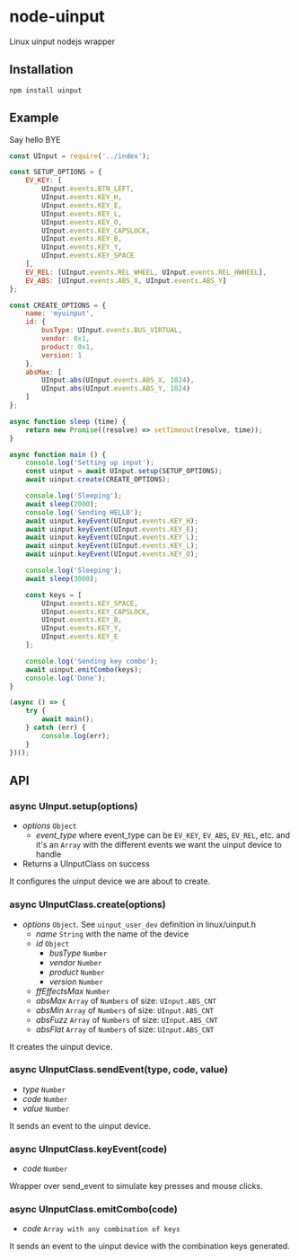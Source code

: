 # node-uinput

Linux uinput nodejs wrapper

## Installation

```
npm install uinput
```

## Example

Say hello BYE

```js
const UInput = require('../index');

const SETUP_OPTIONS = {
    EV_KEY: [
        UInput.events.BTN_LEFT,
        UInput.events.KEY_H,
        UInput.events.KEY_E,
        UInput.events.KEY_L,
        UInput.events.KEY_O,
        UInput.events.KEY_CAPSLOCK,
        UInput.events.KEY_B,
        UInput.events.KEY_Y,
        UInput.events.KEY_SPACE
    ],
    EV_REL: [UInput.events.REL_WHEEL, UInput.events.REL_HWHEEL],
    EV_ABS: [UInput.events.ABS_X, UInput.events.ABS_Y]
};

const CREATE_OPTIONS = {
    name: 'myuinput',
    id: {
        busType: UInput.events.BUS_VIRTUAL,
        vendor: 0x1,
        product: 0x1,
        version: 1
    },
    absMax: [
        UInput.abs(UInput.events.ABS_X, 1024),
        UInput.abs(UInput.events.ABS_Y, 1024)
    ]
};

async function sleep (time) {
    return new Promise((resolve) => setTimeout(resolve, time));
}

async function main () {
    console.log('Setting up input');
    const uinput = await UInput.setup(SETUP_OPTIONS);
    await uinput.create(CREATE_OPTIONS);

    console.log('Sleeping');
    await sleep(2000);
    console.log('Sending HELLO');
    await uinput.keyEvent(UInput.events.KEY_H);
    await uinput.keyEvent(UInput.events.KEY_E);
    await uinput.keyEvent(UInput.events.KEY_L);
    await uinput.keyEvent(UInput.events.KEY_L);
    await uinput.keyEvent(UInput.events.KEY_O);

    console.log('Sleeping');
    await sleep(3000);

    const keys = [
        UInput.events.KEY_SPACE,
        UInput.events.KEY_CAPSLOCK,
        UInput.events.KEY_B,
        UInput.events.KEY_Y,
        UInput.events.KEY_E
    ];

    console.log('Sending key combo');
    await uinput.emitCombo(keys);
    console.log('Done');
}

(async () => {
    try {
        await main();
    } catch (err) {
        console.log(err);
    }
})();
```

## API

### async UInput.setup(options)

* *options* `Object`
    * *event_type* where event_type can be `EV_KEY`, `EV_ABS`, `EV_REL`, etc. and it's an `Array` with the different events we want the uinput device to handle
* Returns a UInputClass on success

It configures the uinput device we are about to create.

### async UInputClass.create(options)

* *options* `Object`. See `uinput_user_dev` definition in linux/uinput.h
    * *name* `String` with the name of the device
    * *id* `Object`
        * *busType* `Number`
        * *vendor* `Number`
        * *product* `Number`
        * *version* `Number`
    * *ffEffectsMax* `Number`
    * *absMax* `Array` of `Numbers` of size: `UInput.ABS_CNT`
    * *absMin* `Array` of `Numbers` of size: `UInput.ABS_CNT`
    * *absFuzz* `Array` of `Numbers` of size: `UInput.ABS_CNT`
    * *absFlat* `Array` of `Numbers` of size: `UInput.ABS_CNT`

It creates the uinput device.

### async UInputClass.sendEvent(type, code, value)

* *type* `Number`
* *code* `Number`
* *value* `Number`

It sends an event to the uinput device.

### async UInputClass.keyEvent(code)

* *code* `Number`

Wrapper over send_event to simulate key presses and mouse clicks.

### async UInputClass.emitCombo(code)

* *code* `Array with any combination of keys`

It sends an event to the uinput device with the combination
keys generated.
